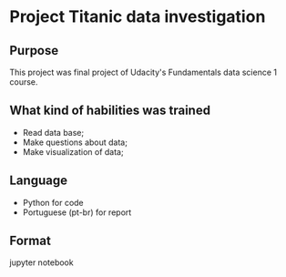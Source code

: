 # Project Titanic data investigation

## Purpose
This project was final project of Udacity's Fundamentals data science 1 course.

## What kind of habilities was trained
- Read data base;
- Make questions about data;
- Make visualization of data;

## Language
- Python for code
- Portuguese (pt-br) for report

## Format
jupyter notebook
